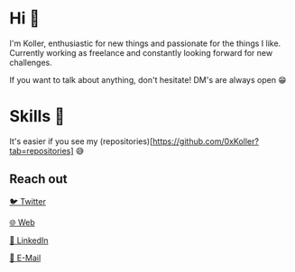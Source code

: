 # Hi 👋
I'm Koller, enthusiastic for new things and passionate for the things I like. Currently working as freelance and constantly looking forward for new challenges. 

If you want to talk about anything, don't hesitate! DM's are always open 😁

# Skills 🔨
It's easier if you see my (repositories)[https://github.com/0xKoller?tab=repositories] 😅

## Reach out
 [🐦 Twitter](https://twitter.com/0xKoller)
 
 [🌐 Web]()
 
 [💼 LinkedIn](https://www.linkedin.com/in/joseluiskoller/)
 
 [📧 E-Mail](mailto:joseluis@0xkoller.com)
